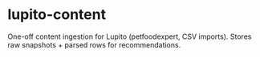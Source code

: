 # lupito-content
One-off content ingestion for Lupito (petfoodexpert, CSV imports). Stores raw snapshots + parsed rows for recommendations.

